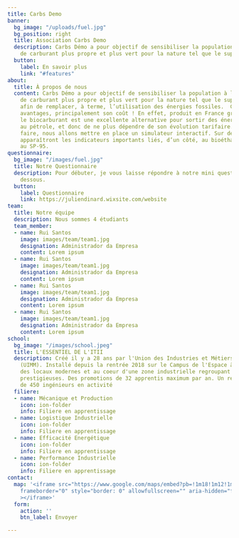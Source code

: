 ```yaml
---
title: Carbs Demo
banner:
  bg_image: "/uploads/fuel.jpg"
  bg_position: right
  title: Association Carbs Demo
  description: Carbs Démo a pour objectif de sensibiliser la population à l’utilisation
    de carburant plus propre et plus vert pour la nature tel que le superéthanol E85
  button:
    label: En savoir plus
    link: "#features"
about:
  title: À propos de nous
  content: Carbs Démo a pour objectif de sensibiliser la population à l’utilisation
    de carburant plus propre et plus vert pour la nature tel que le superéthanol E85
    afin de remplacer, à terme, l’utilisation des énergies fossiles. ​ Cela a de nombreux
    avantages, principalement son coût ! En effet, produit en France grâce à l'agriculture,
    le biocarburant est une excellente alternative pour sortir des énergies liées
    au pétrole, et donc de ne plus dépendre de son évolution tarifaire. ​ Pour ce
    faire, nous allons mettre en place un simulateur interactif. Sur deux écrans distincts
    apparaîtront les indicateurs importants liés, d’un côté, au bioéthanol, de l’autre
    au SP-95.
questionnaire:
  bg_image: "/images/fuel.jpg"
  title: Notre Questionnaire
  description: Pour débuter, je vous laisse répondre à notre mini questionnaire ci
    dessous.
  button:
    label: Questionnaire
    link: https://juliendinard.wixsite.com/website
team:
  title: Notre équipe
  description: Nous sommes 4 étudiants
  team_member:
  - name: Rui Santos
    image: images/team/team1.jpg
    designation: Administrador da Empresa
    content: Lorem ipsum
  - name: Rui Santos
    image: images/team/team1.jpg
    designation: Administrador da Empresa
    content: Lorem ipsum
  - name: Rui Santos
    image: images/team/team1.jpg
    designation: Administrador da Empresa
    content: Lorem ipsum
  - name: Rui Santos
    image: images/team/team1.jpg
    designation: Administrador da Empresa
    content: Lorem ipsum
school:
  bg_image: "/images/school.jpeg"
  title: L'ESSENTIEL DE L'ITII
  description: Créé il y a 28 ans par l'Union des Industries et Métiers de la Métallurgie
    (UIMM). Installé depuis la rentrée 2018 sur le Campus de l'Espace à Vernon dans
    des locaux modernes et au coeur d'une zone industrielle regroupant des entreprises
    prestigieuses. Des promotions de 32 apprentis maximum par an. Un réseau de plus
    de 450 ingénieurs en activité
  filiere:
  - name: Mécanique et Production
    icon: ion-folder
    info: Filiere en apprentissage
  - name: Logistique Industrielle
    icon: ion-folder
    info: Filiere en apprentissage
  - name: Efficacité Energétique
    icon: ion-folder
    info: Filiere en apprentissage
  - name: Performance Industrielle
    icon: ion-folder
    info: Filiere en apprentissage
contact:
  map: '<iframe src="https://www.google.com/maps/embed?pb=!1m18!1m12!1m3!1d2612.341670368149!2d1.4922691156829022!3d49.099149279311824!2m3!1f0!2f0!3f0!3m2!1i1024!2i768!4f13.1!3m3!1m2!1s0x47e6c95bd9f52f49%3A0x944a4ed6ba61e11c!2s24%20Route%20de%20Magny%2C%2027200%20Vernon!5e0!3m2!1sfr!2sfr!4v1610118150659!5m2!1sfr!2sfr"
    frameborder="0" style="border: 0" allowfullscreen="" aria-hidden="false" tabindex="0"
    ></iframe>'
  form:
    action: ''
    btn_label: Envoyer

---
```

